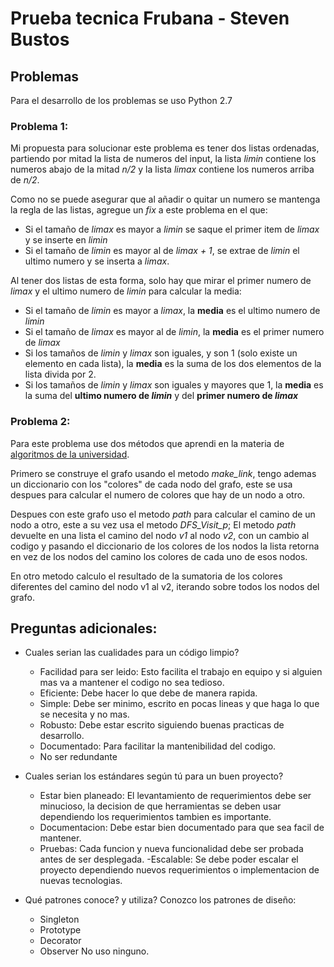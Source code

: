 # Prueba tecnica Frubana - Steven Bustos

## Problemas
Para el desarrollo de los problemas se uso Python 2.7

### Problema 1:
Mi propuesta para solucionar este problema es tener dos listas ordenadas, partiendo por mitad la lista de numeros del input, la lista *limin* contiene los numeros abajo de la mitad *n/2* y la lista *limax* contiene los numeros arriba de *n/2*.

Como no se puede asegurar que al añadir o quitar un numero se mantenga la regla de las listas, agregue un *fix* a este problema en el que:
* Si el tamaño de *limax* es mayor a *limin* se saque el primer item de *limax* y se inserte en *limin*
* Si el tamaño de *limin* es mayor al de *limax + 1*, se extrae de *limin* el ultimo numero y se inserta a *limax*.

Al tener dos listas de esta forma, solo hay que mirar el primer numero de *limax* y el ultimo numero de *limin* para calcular la media:
* Si el tamaño de *limin* es mayor a *limax*, la **media** es el ultimo numero de *limin*
* Si el tamaño de *limax* es mayor al de *limin*, la **media** es el primer numero de *limax*
* Si los tamaños de *limin* y *limax* son iguales, y son 1 (solo existe un elemento en cada lista), la **media** es la suma de los dos elementos de la lista divida por 2.
* Si los tamaños de *limin* y *limax* son iguales y mayores que 1, la **media** es la suma del __ultimo numero de *limin*__ y del __primer numero de *limax*__

### Problema 2:
Para este problema use dos métodos que aprendi en la materia de [algoritmos de la universidad](https://nbviewer.jupyter.org/gist/fabgoos/10306113).

Primero se construye el grafo usando el metodo *make_link*, tengo ademas un diccionario con los "colores" de cada nodo del grafo, este se usa despues para calcular el numero de colores que hay de un nodo a otro.

Despues con este grafo uso el metodo *path* para calcular el camino de un nodo a otro, este a su vez usa el metodo *DFS_Visit_p*; El metodo *path* devuelte en una lista el camino del nodo *v1* al nodo *v2*, con un cambio al codigo y pasando el diccionario de los colores de los nodos la lista retorna en vez de los nodos del camino los colores de cada uno de esos nodos.

En otro metodo calculo el resultado de la sumatoria de los colores diferentes del camino del nodo v1 al v2, iterando sobre todos los nodos del grafo.

## Preguntas adicionales:
* Cuales serian las cualidades para un código limpio?
  - Facilidad para ser leido: Esto facilita el trabajo en equipo y si alguien mas va a mantener el codigo no sea tedioso.
  - Eficiente: Debe hacer lo que debe de manera rapida.
  - Simple: Debe ser minimo, escrito en pocas lineas y que haga lo que se necesita y no mas.
  - Robusto: Debe estar escrito siguiendo buenas practicas de desarrollo.
  - Documentado: Para facilitar la mantenibilidad del codigo.
  - No ser redundante

* Cuales serian los estándares según tú para un buen proyecto?
  - Estar bien planeado: El levantamiento de requerimientos debe ser minucioso, la decision de que herramientas se deben usar dependiendo los requerimientos tambien es importante.
  - Documentacion: Debe estar bien documentado para que sea facil de mantener.
  - Pruebas: Cada funcion y nueva funcionalidad debe ser probada antes de ser desplegada.
  -Escalable: Se debe poder escalar el proyecto dependiendo nuevos requerimientos o implementacion de nuevas tecnologias.

* Qué patrones conoce? y utiliza?
  Conozco los patrones de diseño:
  - Singleton
  - Prototype
  - Decorator
  - Observer
  No uso ninguno.


